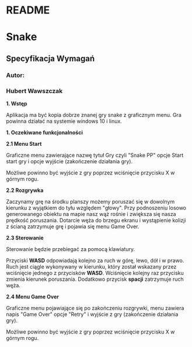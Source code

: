 # README #

# **Snake**

## **Specyfikacja Wymagań**

### **Autor:**

### Hubert Wawszczak

**1. Wstęp**

Aplikacja ma być kopia dobrze znanej gry snake z graficznym menu. Gra powinna działać na systemie windows 10 i linux.

**1. Oczekiwane funkcjonalności**

**2.1 Menu Start**

Graficzne menu zawierające nazwę tytuł Gry czyli &quot;Snake PP&quot; opcje Start start gry i opcje wyjście (zakończenie działania gry).

Możliwe powinno być wyjście z gry poprzez wciśnięcie przycisku X w górnym rogu.

**2.2 Rozgrywka**

Zaczynamy grę na środku planszy możemy poruszać się w dowolnym kierunku z wyjątkiem do tyłu względem &quot;głowy&quot;. Przy podnoszeniu losowo generowanego obiektu na mapie nasz wąż rośnie i zwiększa się nasza prędkość poruszania. Dotarcie węża do brzegu ekranu i wystąpienie kolizji z ścianą zatrzymuje grę i pojawia się menu Game Over.

**2.3 Sterowanie**

Sterowanie będzie przebiegać za pomocą klawiatury.

Przyciski **WASD** odpowiadają kolejno za ruch w górę, lewo, dół i w prawo. Ruch jest ciągle wykonywany w kierunku, który został wskazany przez wciśnięcie jednego z przycisków **WASD**. Wciśnięcie kolejny raz przycisku zmienia kierunek poruszania. Dodatkowo przycisk **spacji** zatrzymuje ruch węża.

**2.4 Menu Game Over**

Graficzne menu pojawiające się po zakończeniu rozgrywki, menu zawiera napis &quot;Game Over&quot; opcje &quot;Retry&quot; i wyjście z gry (zakończenie działania gry).

Możliwe powinno być wyjście z gry poprzez wciśnięcie przycisku X w górnym rogu.
